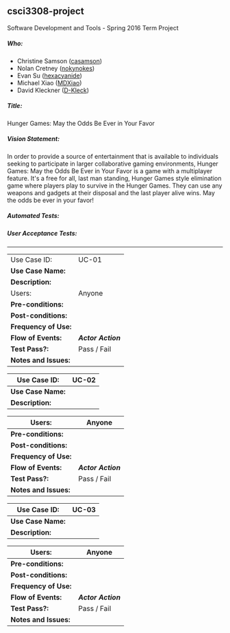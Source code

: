## csci3308-project
Software Development and Tools - Spring 2016 Term Project

##### Who:

- Christine Samson ([casamson](https://github.com/casamson))
- Nolan Cretney ([nokynokes](https://github.com/nokynokes))
- Evan Su ([hexacyanide](https://github.com/hexacyanide))
- Michael Xiao ([MDXiao](https://github.com/MDXiao))
- David Kleckner ([D-Kleck](https://github.com/D-Kleck))

##### Title:
Hunger Games: May the Odds Be Ever in Your Favor

##### Vision Statement:
In order to provide a source of entertainment that is available to individuals seeking to participate in larger collaborative gaming environments, Hunger Games: May the Odds Be Ever in Your Favor is a game with a multiplayer feature. It's a free for all, last man standing, Hunger Games style elimination game where players play to survive in the Hunger Games. They can use any weapons and gadgets at their disposal and the last player alive wins. May the odds be ever in your favor!

##### Automated Tests:

##### User Acceptance Tests:
---------------------------------------------------------
|            |      |
|------------|------|
|Use Case ID: | UC-01 |
**Use Case Name:**  | 
**Description:** | 
Users: | Anyone 
**Pre-conditions:** | 
**Post-conditions:** |
**Frequency of Use:** |
**Flow of Events:** | ***Actor Action*** | ***System Response*** | ***Comments***
**Test Pass?:** | Pass / Fail
**Notes and Issues:** | 

Use Case ID: | UC-02
------------ | -----
**Use Case Name:** | 
**Description:** | 

Users: | Anyone 
----- | -----
**Pre-conditions:** | 
**Post-conditions:** |
**Frequency of Use:** |
**Flow of Events:** | ***Actor Action*** | ***System Response*** | ***Comments***
**Test Pass?:** | Pass / Fail
**Notes and Issues:** | 

Use Case ID: | UC-03
------------ | -----
**Use Case Name:** | 
**Description:** | 

Users: | Anyone 
----- | -----
**Pre-conditions:** | 
**Post-conditions:** |
**Frequency of Use:** |
**Flow of Events:** | ***Actor Action*** | ***System Response*** | ***Comments***
**Test Pass?:** | Pass / Fail
**Notes and Issues:** | 
